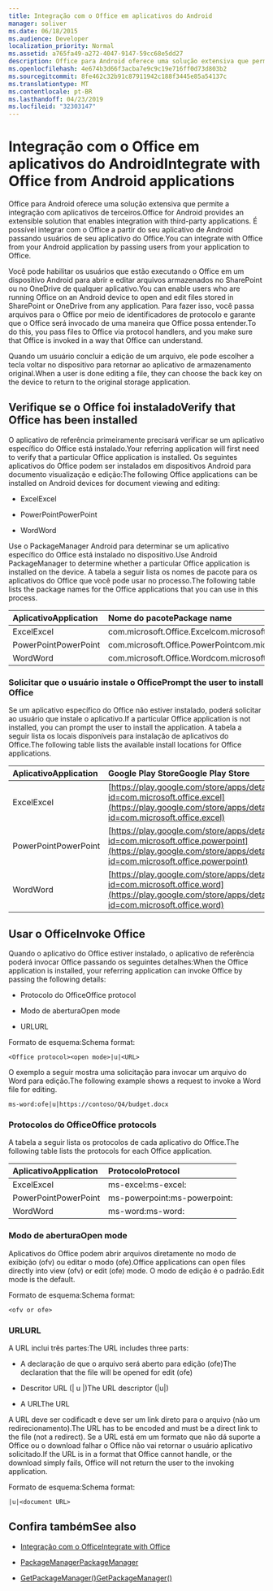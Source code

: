 ```yaml
---
title: Integração com o Office em aplicativos do Android
manager: soliver
ms.date: 06/18/2015
ms.audience: Developer
localization_priority: Normal
ms.assetid: a765fa49-a272-4047-9147-59cc68e5dd27
description: Office para Android oferece uma solução extensiva que permite a integração com aplicativos de terceiros. É possível integrar com o Office a partir do seu aplicativo de Android passando usuários de seu aplicativo do Office.
ms.openlocfilehash: 4e674b3d66f3acba7e9c9c19e716ff0d73d803b2
ms.sourcegitcommit: 8fe462c32b91c87911942c188f3445e85a54137c
ms.translationtype: MT
ms.contentlocale: pt-BR
ms.lasthandoff: 04/23/2019
ms.locfileid: "32303147"
---
```

# <a name="integrate-with-office-from-android-applications"></a><span data-ttu-id="8c40a-104">Integração com o Office em aplicativos do Android</span><span class="sxs-lookup"><span data-stu-id="8c40a-104">Integrate with Office from Android applications</span></span>

<span data-ttu-id="8c40a-105">Office para Android oferece uma solução extensiva que permite a integração com aplicativos de terceiros.</span><span class="sxs-lookup"><span data-stu-id="8c40a-105">Office for Android provides an extensible solution that enables integration with third-party applications.</span></span> <span data-ttu-id="8c40a-106">É possível integrar com o Office a partir do seu aplicativo de Android passando usuários de seu aplicativo do Office.</span><span class="sxs-lookup"><span data-stu-id="8c40a-106">You can integrate with Office from your Android application by passing users from your application to Office.</span></span>
  
<span data-ttu-id="8c40a-107">Você pode habilitar os usuários que estão executando o Office em um dispositivo Android para abrir e editar arquivos armazenados no SharePoint ou no OneDrive de qualquer aplicativo.</span><span class="sxs-lookup"><span data-stu-id="8c40a-107">You can enable users who are running Office on an Android device to open and edit files stored in SharePoint or OneDrive from any application.</span></span> <span data-ttu-id="8c40a-108">Para fazer isso, você passa arquivos para o Office por meio de identificadores de protocolo e garante que o Office será invocado de uma maneira que Office possa entender.</span><span class="sxs-lookup"><span data-stu-id="8c40a-108">To do this, you pass files to Office via protocol handlers, and you make sure that Office is invoked in a way that Office can understand.</span></span>
  
<span data-ttu-id="8c40a-109">Quando um usuário concluir a edição de um arquivo, ele pode  escolher a tecla voltar no dispositivo para retornar ao aplicativo de armazenamento original.</span><span class="sxs-lookup"><span data-stu-id="8c40a-109">When a user is done editing a file, they can choose the back key on the device to return to the original storage application.</span></span>
  
## <a name="verify-that-office-has-been-installed"></a><span data-ttu-id="8c40a-110">Verifique se o Office foi instalado</span><span class="sxs-lookup"><span data-stu-id="8c40a-110">Verify that Office has been installed</span></span>

<span data-ttu-id="8c40a-111">O aplicativo de referência primeiramente precisará verificar se um aplicativo específico do Office está instalado.</span><span class="sxs-lookup"><span data-stu-id="8c40a-111">Your referring application will first need to verify that a particular Office application is installed.</span></span> <span data-ttu-id="8c40a-112">Os seguintes aplicativos do Office podem ser instalados em dispositivos Android para documento visualização e edição:</span><span class="sxs-lookup"><span data-stu-id="8c40a-112">The following Office applications can be installed on Android devices for document viewing and editing:</span></span> 
  
- <span data-ttu-id="8c40a-113">Excel</span><span class="sxs-lookup"><span data-stu-id="8c40a-113">Excel</span></span>
    
- <span data-ttu-id="8c40a-114">PowerPoint</span><span class="sxs-lookup"><span data-stu-id="8c40a-114">PowerPoint</span></span>
    
- <span data-ttu-id="8c40a-115">Word</span><span class="sxs-lookup"><span data-stu-id="8c40a-115">Word</span></span>
    
<span data-ttu-id="8c40a-116">Use o PackageManager Android para determinar se um aplicativo específico do Office está instalado no dispositivo.</span><span class="sxs-lookup"><span data-stu-id="8c40a-116">Use Android PackageManager to determine whether a particular Office application is installed on the device.</span></span> <span data-ttu-id="8c40a-117">A tabela a seguir lista os nomes de pacote para os aplicativos do Office que você pode usar no processo.</span><span class="sxs-lookup"><span data-stu-id="8c40a-117">The following table lists the package names for the Office applications that you can use in this process.</span></span>
  
|<span data-ttu-id="8c40a-118">**Aplicativo**</span><span class="sxs-lookup"><span data-stu-id="8c40a-118">**Application**</span></span>|<span data-ttu-id="8c40a-119">**Nome do pacote**</span><span class="sxs-lookup"><span data-stu-id="8c40a-119">**Package name**</span></span>|
|:-----|:-----|
|<span data-ttu-id="8c40a-120">Excel</span><span class="sxs-lookup"><span data-stu-id="8c40a-120">Excel</span></span>  <br/> |<span data-ttu-id="8c40a-121">com.microsoft.Office.Excel</span><span class="sxs-lookup"><span data-stu-id="8c40a-121">com.microsoft.office.excel</span></span>  <br/> |
|<span data-ttu-id="8c40a-122">PowerPoint</span><span class="sxs-lookup"><span data-stu-id="8c40a-122">PowerPoint</span></span>  <br/> |<span data-ttu-id="8c40a-123">com.microsoft.Office.PowerPoint</span><span class="sxs-lookup"><span data-stu-id="8c40a-123">com.microsoft.office.powerpoint</span></span>  <br/> |
|<span data-ttu-id="8c40a-124">Word</span><span class="sxs-lookup"><span data-stu-id="8c40a-124">Word</span></span>  <br/> |<span data-ttu-id="8c40a-125">com.microsoft.Office.Word</span><span class="sxs-lookup"><span data-stu-id="8c40a-125">com.microsoft.office.word</span></span>  <br/> |
   
### <a name="prompt-the-user-to-install-office"></a><span data-ttu-id="8c40a-126">Solicitar que o usuário instale o Office</span><span class="sxs-lookup"><span data-stu-id="8c40a-126">Prompt the user to install Office</span></span>

<span data-ttu-id="8c40a-127">Se um aplicativo específico do Office não estiver instalado, poderá solicitar ao usuário que instale o aplicativo.</span><span class="sxs-lookup"><span data-stu-id="8c40a-127">If a particular Office application is not installed, you can prompt the user to install the application.</span></span> <span data-ttu-id="8c40a-128">A tabela a seguir lista os locais disponíveis para instalação de aplicativos do Office.</span><span class="sxs-lookup"><span data-stu-id="8c40a-128">The following table lists the available install locations for Office applications.</span></span>
  
|<span data-ttu-id="8c40a-129">**Aplicativo**</span><span class="sxs-lookup"><span data-stu-id="8c40a-129">**Application**</span></span>|<span data-ttu-id="8c40a-130">**Google Play Store**</span><span class="sxs-lookup"><span data-stu-id="8c40a-130">**Google Play Store**</span></span>|
|:-----|:-----|
|<span data-ttu-id="8c40a-131">Excel</span><span class="sxs-lookup"><span data-stu-id="8c40a-131">Excel</span></span>  <br/> |[https://play.google.com/store/apps/details?id=com.microsoft.office.excel](https://play.google.com/store/apps/details?id=com.microsoft.office.excel) <br/> |
|<span data-ttu-id="8c40a-132">PowerPoint</span><span class="sxs-lookup"><span data-stu-id="8c40a-132">PowerPoint</span></span>  <br/> |[https://play.google.com/store/apps/details?id=com.microsoft.office.powerpoint](https://play.google.com/store/apps/details?id=com.microsoft.office.powerpoint) <br/> |
|<span data-ttu-id="8c40a-133">Word</span><span class="sxs-lookup"><span data-stu-id="8c40a-133">Word</span></span>  <br/> |[https://play.google.com/store/apps/details?id=com.microsoft.office.word](https://play.google.com/store/apps/details?id=com.microsoft.office.word) <br/> |
   
## <a name="invoke-office"></a><span data-ttu-id="8c40a-134">Usar o Office</span><span class="sxs-lookup"><span data-stu-id="8c40a-134">Invoke Office</span></span>

<span data-ttu-id="8c40a-135">Quando o aplicativo do Office estiver instalado, o aplicativo de referência poderá invocar Office passando os seguintes detalhes:</span><span class="sxs-lookup"><span data-stu-id="8c40a-135">When the Office application is installed, your referring application can invoke Office by passing the following details:</span></span>
  
- <span data-ttu-id="8c40a-136">Protocolo do Office</span><span class="sxs-lookup"><span data-stu-id="8c40a-136">Office protocol</span></span>
    
- <span data-ttu-id="8c40a-137">Modo de abertura</span><span class="sxs-lookup"><span data-stu-id="8c40a-137">Open mode</span></span>
    
- <span data-ttu-id="8c40a-138">URL</span><span class="sxs-lookup"><span data-stu-id="8c40a-138">URL</span></span>
    
<span data-ttu-id="8c40a-139">Formato de esquema:</span><span class="sxs-lookup"><span data-stu-id="8c40a-139">Schema format:</span></span>
  
 `<Office protocol><open mode>|u|<URL>`
  
<span data-ttu-id="8c40a-140">O exemplo a seguir mostra uma solicitação para invocar um arquivo do Word para edição.</span><span class="sxs-lookup"><span data-stu-id="8c40a-140">The following example shows a request to invoke a Word file for editing.</span></span>
  
 `ms-word:ofe|u|https://contoso/Q4/budget.docx`
  
### <a name="office-protocols"></a><span data-ttu-id="8c40a-141">Protocolos do Office</span><span class="sxs-lookup"><span data-stu-id="8c40a-141">Office protocols</span></span>

<span data-ttu-id="8c40a-142">A tabela a seguir lista os protocolos de cada aplicativo do Office.</span><span class="sxs-lookup"><span data-stu-id="8c40a-142">The following table lists the protocols for each Office application.</span></span>
  
|<span data-ttu-id="8c40a-143">**Aplicativo**</span><span class="sxs-lookup"><span data-stu-id="8c40a-143">**Application**</span></span>|<span data-ttu-id="8c40a-144">**Protocolo**</span><span class="sxs-lookup"><span data-stu-id="8c40a-144">**Protocol**</span></span>|
|:-----|:-----|
|<span data-ttu-id="8c40a-145">Excel</span><span class="sxs-lookup"><span data-stu-id="8c40a-145">Excel</span></span>  <br/> |<span data-ttu-id="8c40a-146">ms-excel:</span><span class="sxs-lookup"><span data-stu-id="8c40a-146">ms-excel:</span></span>  <br/> |
|<span data-ttu-id="8c40a-147">PowerPoint</span><span class="sxs-lookup"><span data-stu-id="8c40a-147">PowerPoint</span></span>  <br/> |<span data-ttu-id="8c40a-148">ms-powerpoint:</span><span class="sxs-lookup"><span data-stu-id="8c40a-148">ms-powerpoint:</span></span>  <br/> |
|<span data-ttu-id="8c40a-149">Word</span><span class="sxs-lookup"><span data-stu-id="8c40a-149">Word</span></span>  <br/> |<span data-ttu-id="8c40a-150">ms-word:</span><span class="sxs-lookup"><span data-stu-id="8c40a-150">ms-word:</span></span>  <br/> |
   
### <a name="open-mode"></a><span data-ttu-id="8c40a-151">Modo de abertura</span><span class="sxs-lookup"><span data-stu-id="8c40a-151">Open mode</span></span>

<span data-ttu-id="8c40a-152">Aplicativos do Office podem abrir arquivos diretamente no modo de exibição (ofv) ou editar o modo (ofe).</span><span class="sxs-lookup"><span data-stu-id="8c40a-152">Office applications can open files directly into view (ofv) or edit (ofe) mode.</span></span> <span data-ttu-id="8c40a-153">O modo de edição é o padrão.</span><span class="sxs-lookup"><span data-stu-id="8c40a-153">Edit mode is the default.</span></span>
  
<span data-ttu-id="8c40a-154">Formato de esquema:</span><span class="sxs-lookup"><span data-stu-id="8c40a-154">Schema format:</span></span>
  
 `<ofv or ofe>`
  
### <a name="url"></a><span data-ttu-id="8c40a-155">URL</span><span class="sxs-lookup"><span data-stu-id="8c40a-155">URL</span></span>

<span data-ttu-id="8c40a-156">A URL inclui três partes:</span><span class="sxs-lookup"><span data-stu-id="8c40a-156">The URL includes three parts:</span></span>
  
- <span data-ttu-id="8c40a-157">A declaração de que o arquivo será aberto para edição (ofe)</span><span class="sxs-lookup"><span data-stu-id="8c40a-157">The declaration that the file will be opened for edit (ofe)</span></span>
    
- <span data-ttu-id="8c40a-158">Descritor URL (| u |)</span><span class="sxs-lookup"><span data-stu-id="8c40a-158">The URL descriptor (|u|)</span></span>
    
- <span data-ttu-id="8c40a-159">A URL</span><span class="sxs-lookup"><span data-stu-id="8c40a-159">The URL</span></span>
    
<span data-ttu-id="8c40a-160">A URL deve ser codificadt e deve ser um link direto para o arquivo (não um redirecionamento).</span><span class="sxs-lookup"><span data-stu-id="8c40a-160">The URL has to be encoded and must be a direct link to the file (not a redirect).</span></span> <span data-ttu-id="8c40a-161">Se a URL está em um formato que não dá suporte a Office ou o download falhar o Office não vai retornar o usuário aplicativo solicitado.</span><span class="sxs-lookup"><span data-stu-id="8c40a-161">If the URL is in a format that Office cannot handle, or the download simply fails, Office will not return the user to the invoking application.</span></span>
  
<span data-ttu-id="8c40a-162">Formato de esquema:</span><span class="sxs-lookup"><span data-stu-id="8c40a-162">Schema format:</span></span>
  
 `|u|<document URL>`
  
## <a name="see-also"></a><span data-ttu-id="8c40a-163">Confira também</span><span class="sxs-lookup"><span data-stu-id="8c40a-163">See also</span></span>
<span data-ttu-id="8c40a-164"><a name="bk_addresources"> </a></span><span class="sxs-lookup"><span data-stu-id="8c40a-164"></span></span>

- [<span data-ttu-id="8c40a-165">Integração com o Office</span><span class="sxs-lookup"><span data-stu-id="8c40a-165">Integrate with Office</span></span>](integrate-with-office.md)
    
- [<span data-ttu-id="8c40a-166">PackageManager</span><span class="sxs-lookup"><span data-stu-id="8c40a-166">PackageManager</span></span>](https://developer.android.com/reference/android/content/pm/PackageManager.html)
    
- [<span data-ttu-id="8c40a-167">GetPackageManager()</span><span class="sxs-lookup"><span data-stu-id="8c40a-167">GetPackageManager()</span></span>](https://developer.android.com/reference/android/content/Context.html)
    

